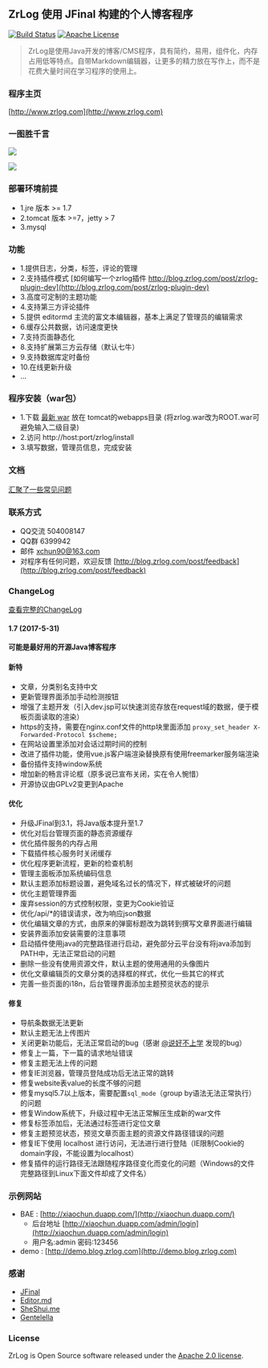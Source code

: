 ## ZrLog 使用 JFinal 构建的个人博客程序

[![Build Status](https://travis-ci.org/94fzb/zrlog.svg?branch=master)](https://travis-ci.org/94fzb/zrlog) [![Apache License](http://img.shields.io/badge/license-apache2-orange.svg?style=flat)](http://www.apache.org/licenses/LICENSE-2.0) 

> ZrLog是使用Java开发的博客/CMS程序，具有简约，易用，组件化，内存占用低等特点。自带Markdown编辑器，让更多的精力放在写作上，而不是花费大量时间在学习程序的使用上。

### 程序主页

[http://www.zrlog.com](http://www.zrlog.com)

### 一图胜千言

![](http://static.blog.zrlog.com/attached/image/20170331/20170331202106_594.png)

![](http://static.blog.zrlog.com/attached/image/20170529/20170529193819_945.png)


### 部署环境前提
* 1.jre 版本 >= 1.7
* 2.tomcat 版本 >=7，jetty > 7
* 3.mysql

### 功能
* 1.提供日志，分类，标签，评论的管理
* 2.支持插件模式 [如何编写一个zrlog插件 http://blog.zrlog.com/post/zrlog-plugin-dev](http://blog.zrlog.com/post/zrlog-plugin-dev)
* 3.高度可定制的主题功能
* 4.支持第三方评论插件
* 5.提供 editormd 主流的富文本编辑器，基本上满足了管理员的编辑需求
* 6.缓存公共数据，访问速度更快
* 7.支持页面静态化
* 8.支持扩展第三方云存储（默认七牛）
* 9.支持数据库定时备份
* 10.在线更新升级
* ...

### 程序安装（war包）
* 1.下载 [最新 war](http://dl.zrlog.com/release/zrlog.war) 放在 tomcat的webapps目录 (将zrlog.war改为ROOT.war可避免输入二级目录)
* 2.访问 http://host:port/zrlog/install 
* 3.填写数据，管理员信息，完成安装

### 文档

[汇聚了一些常见问题](https://blog.zrlog.com/post/sort/doc)

### 联系方式
* QQ交流 504008147
* QQ群 6399942
* 邮件 xchun90@163.com
* 对程序有任何问题，欢迎反馈 [http://blog.zrlog.com/post/feedback](http://blog.zrlog.com/post/feedback)

### ChangeLog

[查看完整的ChangeLog](CHANGELOG.md)

#### 1.7 (2017-5-31)
**可能是最好用的开源Java博客程序**

#### 新特
* 文章，分类别名支持中文
* 更新管理界面添加手动检测按钮
* 增强了主题开发（引入dev.jsp可以快速浏览存放在request域的数据，便于模板页面读取的渲染）
* https的支持，需要在nginx.conf文件的http块里面添加 `proxy_set_header X-Forwarded-Protocol $scheme;`
* 在网站设置里添加对会话过期时间的控制
* 改进了插件功能，使用vue.js客户端渲染替换原有使用freemarker服务端渲染
* 备份插件支持window系统
* 增加新的畅言评论框（原多说已宣布关闭，实在令人惋惜）
* 开源协议由GPLv2变更到Apache

#### 优化
* 升级JFinal到3.1，将Java版本提升至1.7
* 优化对后台管理页面的静态资源缓存
* 优化插件服务的内存占用
* 下载插件核心服务时关闭缓存
* 优化程序更新流程，更新的检查机制
* 管理主面板添加系统编码信息
* 默认主题添加标题设置，避免域名过长的情况下，样式被破坏的问题
* 优化主题管理界面
* 废弃session的方式控制权限，变更为Cookie验证
* 优化/api/\*的错误请求，改为响应json数据
* 优化编辑文章的方式，由原来的弹窗标题改为跳转到撰写文章界面进行编辑
* 安装界面添加安装需要的注意事项
* 启动插件使用java的完整路径进行启动，避免部分云平台没有将java添加到PATH中，无法正常启动的问题
* 删除一些没有使用资源文件，默认主题的使用通用的头像图片
* 优化文章编辑页的文章分类的选择框的样式，优化一些其它的样式
* 完善一些页面的i18n，后台管理界面添加主题预览状态的提示

#### 修复
* 导航条数据无法更新
* 默认主题无法上传图片
* 关闭更新功能后，无法正常启动的bug（感谢 [@说好不上学](https://www.weekdragon.cn/) 发现的bug）
* 修复上一篇，下一篇的请求地址错误
* 修复主题无法上传的问题
* 修复IE浏览器，管理员登陆成功后无法正常的跳转
* 修复website表value的长度不够的问题
* 修复mysql5.7以上版本，需要配置`sql_mode`（group by语法无法正常执行）的问题
* 修复Window系统下，升级过程中无法正常解压生成新的war文件
* 修复标签添加后，无法通过标签进行定位文章
* 修复主题预览状态，预览文章页面主题的资源文件路径错误的问题
* 修复IE下使用 localhost 进行访问，无法进行进行登陆（IE限制Cookie的domain字段，不能设置为localhost）
* 修复插件的运行路径无法跟随程序路径变化而变化的问题（Windows的文件完整路径到Linux下面文件却成了文件名）

### 示例网站

* BAE : [http://xiaochun.duapp.com/](http://xiaochun.duapp.com/) 
    * 后台地址 [http://xiaochun.duapp.com/admin/login](http://xiaochun.duapp.com/admin/login) 
    * 用户名:admin 密码:123456
* demo : [http://demo.blog.zrlog.com](http://demo.blog.zrlog.com)

### 感谢

* [JFinal](http://jfinal.com)
* [Editor.md](https://pandao.github.io/editor.md/)
* [SheShui.me](http://sheshui.me)
* [Gentelella](https://github.com/puikinsh/gentelella)

### License

ZrLog is Open Source software released under the [Apache 2.0 license](http://www.apache.org/licenses/LICENSE-2.0.html).